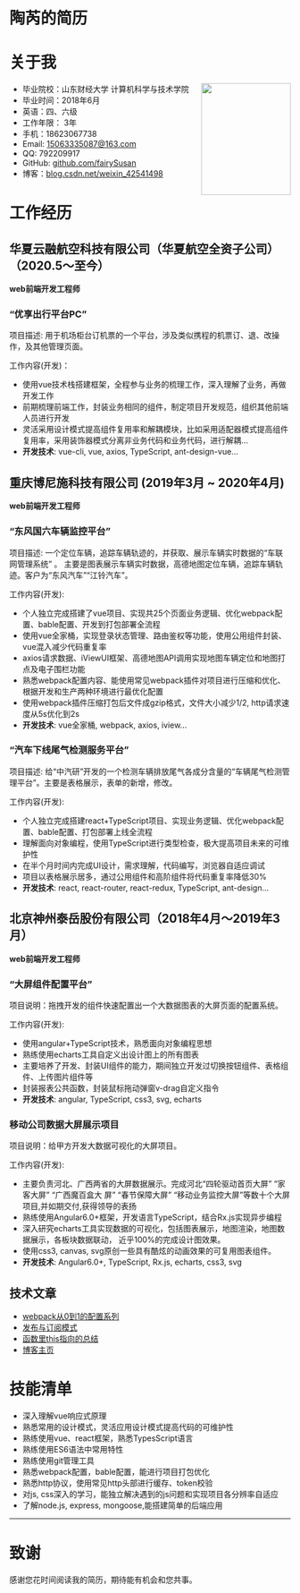 # 陶芮的简历

# 关于我                                                                    
- 毕业院校：山东财经大学 计算机科学与技术学院 <img src="./me.jpg" style="width:160px;height:200px;float:right;">
- 毕业时间：2018年6月
- 英语：四、六级
- 工作年限： 3年
- 手机：18623067738
- Email: 15063335087@163.com
- QQ: 792209917
- GitHub: <a href="https://github.com/fairySusan">github.com/fairySusan</a>
- 博客：[blog.csdn.net/weixin_42541498](https://blog.csdn.net/weixin_42541498)

# 工作经历
## 华夏云融航空科技有限公司（华夏航空全资子公司）（2020.5～至今）
**web前端开发工程师**

### “优享出行平台PC”
项目描述: 用于机场柜台订机票的一个平台，涉及类似携程的机票订、退、改操作，及其他管理页面。

工作内容(开发)：
- 使用vue技术栈搭建框架，全程参与业务的梳理工作，深入理解了业务，再做开发工作
- 前期梳理前端工作，封装业务相同的组件，制定项目开发规范，组织其他前端人员进行开发
- 灵活采用设计模式提高组件复用率和解耦模块，比如采用适配器模式提高组件复用率，采用装饰器模式分离非业务代码和业务代码，进行解耦...
-  **开发技术**: vue-cli, vue, axios, TypeScript, ant-design-vue...

<!-- ### 华夏移动门户（H5 app）
项目描述: 此app是一个钉钉微应用，用于管理华夏航空内部的日常办公、飞行管理的软件。
工作内容(开发):
- 使用vue全家桶搭建该项目，封装常用的公共组件，工具库，接入钉钉api
- 封装下拉刷新上拉加载组件、可拖拽的回到顶部组件、
-  **开发技术**: vue-cli, vue, axios, TypeScript, vant-ui... -->





## 重庆博尼施科技有限公司 (2019年3月 ~ 2020年4月)
**web前端开发工程师**
### “东风国六车辆监控平台”
项目描述: 一个定位车辆，追踪车辆轨迹的，并获取、展示车辆实时数据的“车联网管理系统” 。
主要是图表展示车辆实时数据，高德地图定位车辆，追踪车辆轨迹。客户为“东风汽车”“江铃汽车”。

工作内容(开发):
- 个人独立完成搭建了vue项目、实现共25个页面业务逻辑、优化webpack配置、bable配置、开发到打包部署全流程
- 使用vue全家桶，实现登录状态管理、路由鉴权等功能，使用公用组件封装、vue混入减少代码重复率
- axios请求数据、iViewUI框架、高德地图API调用实现地图车辆定位和地图打点及电子围栏功能
- 熟悉webpack配置内容、能使用常见webpack插件对项目进行压缩和优化、根据开发和生产两种环境进行最优化配置
- 使用webpack插件压缩打包后文件成gzip格式，文件大小减少1/2, http请求速度从5s优化到2s
- **开发技术**: vue全家桶, webpack, axios, iview...


### “汽车下线尾气检测服务平台”
项目描述: 给“中汽研”开发的一个检测车辆排放尾气各成分含量的“车辆尾气检测管理平台”。主要是表格展示，表单的新增，修改。

工作内容(开发):
- 个人独立完成搭建react+TypeScript项目、实现业务逻辑、优化webpack配置、bable配置、打包部署上线全流程
- 理解面向对象编程，使用TypeScript进行类型检查，极大提高项目未来的可维护性
- 在半个月时间内完成UI设计，需求理解，代码编写，浏览器自适应调试
- 项目以表格展示居多，通过公用组件和高阶组件将代码重复率降低30%
- **开发技术**: react, react-router, react-redux, TypeScript, ant-design...

## 北京神州泰岳股份有限公司（2018年4月～2019年3月）
**web前端开发工程师**
### “大屏组件配置平台”
项目说明：拖拽开发的组件快速配置出一个大数据图表的大屏页面的配置系统。

工作内容(开发):
- 使用angular+TypeScript技术，熟悉面向对象编程思想
- 熟练使用echarts工具自定义出设计图上的所有图表
- 主要培养了开发、封装UI组件的能力，期间独立开发过切换按钮组件、表格组件、上传图片组件等
- 封装报表公共函数，封装鼠标拖动弹窗v-drag自定义指令
- **开发技术**: angular, TypeScript, css3, svg, echarts
### 移动公司数据大屏展示项目
项目说明：给甲方开发大数据可视化的大屏项目。

工作内容(开发):
- 主要负责河北、广西两省的大屏数据展示。完成河北“四轮驱动首页大屏” “家客大屏” “广西魔百盒大
  屏” “春节保障大屏” “移动业务监控大屏”等数十个大屏项目,并如期交付,获得领导的表扬
- 熟练使用Angular6.0+框架，开发语言TypeScript，结合Rx.js实现异步编程
- 深入研究echarts工具实现数据的可视化，包括图表展示，地图渲染，地图数据展示，各板块数据联动，
  近乎100%的完成设计图效果。
- 使用css3, canvas, svg原创一些具有酷炫的动画效果的可复用图表组件。
- **开发技术**: Angular6.0+, TypeScript, Rx.js, echarts, css3, svg

## 技术文章
- [webpack从0到1的配置系列](https://blog.csdn.net/weixin_42541498/article/details/96859161)
- [发布与订阅模式](https://blog.csdn.net/weixin_42541498/article/details/81708332)
- [函数里this指向的总结](https://blog.csdn.net/weixin_42541498/article/details/80925406) 
- [博客主页](https://github.com/fairySusan/Blog)

    
    
# 技能清单

- 深入理解vue响应式原理
- 熟悉常用的设计模式，灵活应用设计模式提高代码的可维护性
- 熟练使用vue、react框架，熟悉TypesScript语言
- 熟练使用ES6语法中常用特性
- 熟练使用git管理工具
- 熟悉webpack配置，bable配置，能进行项目打包优化
- 熟悉http协议，使用常见http头部进行缓存、token校验
- 对js, css深入的学习，能独立解决遇到的js问题和实现项目各分辨率自适应
- 了解node.js, express, mongoose,能搭建简单的后端应用
      
---      
# 致谢
感谢您花时间阅读我的简历，期待能有机会和您共事。
